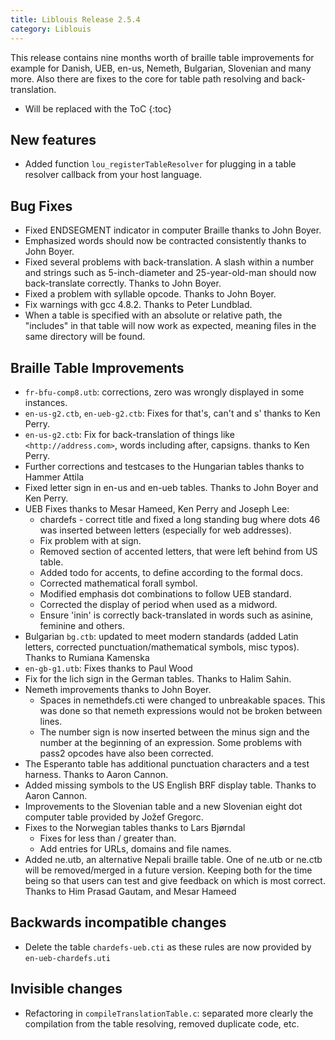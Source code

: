 ```yaml
---
title: Liblouis Release 2.5.4
category: Liblouis
---
```


This release contains nine months worth of braille table improvements for example for Danish, UEB, en-us, Nemeth, Bulgarian, Slovenian and many more. Also there are fixes to the core for table path resolving and back-translation.

* Will be replaced with the ToC
{:toc}

## New features

* Added function `lou_registerTableResolver` for plugging in a table resolver callback from your host language.

## Bug Fixes

* Fixed ENDSEGMENT indicator in computer Braille thanks to John Boyer.
* Emphasized words should now be contracted consistently thanks to John Boyer.
* Fixed several problems with back-translation. A slash within a number and strings such as 5-inch-diameter and 25-year-old-man should now back-translate correctly. Thanks to John Boyer.
* Fixed a problem with syllable opcode. Thanks to John Boyer.
* Fix warnings with gcc 4.8.2. Thanks to Peter Lundblad.
* When a table is specified with an absolute or relative path, the "includes" in that table will now work as expected, meaning files in the same directory will be found.

## Braille Table Improvements

* `fr-bfu-comp8.utb`: corrections, zero was wrongly displayed in some instances.
* `en-us-g2.ctb`, `en-ueb-g2.ctb`: Fixes for that's, can't and s' thanks to Ken Perry.
* `en-us-g2.ctb`: Fix for back-translation of things like `<http://address.com>`, words including after, capsigns. thanks to Ken Perry.
* Further corrections and testcases to the Hungarian tables thanks to Hammer Attila
* Fixed letter sign in en-us and en-ueb tables. Thanks to John Boyer and Ken Perry.
* UEB Fixes thanks to Mesar Hameed, Ken Perry and Joseph Lee:
  * chardefs - correct title and fixed a long standing bug where dots 46 was inserted between letters (especially for web addresses).
  * Fix problem with at sign.
  * Removed section of accented letters, that were left behind from US table.
  * Added todo for accents, to define according to the formal docs.
  * Corrected mathematical forall symbol.
  * Modified emphasis dot combinations to follow UEB standard.
  * Corrected the display of period when used as a midword.
  * Ensure 'inin' is correctly back-translated in words such as asinine, feminine and others.
* Bulgarian `bg.ctb`: updated to meet modern standards (added Latin letters, corrected punctuation/mathematical symbols, misc typos). Thanks to Rumiana Kamenska
* `en-gb-g1.utb`: Fixes thanks to Paul Wood
* Fix for the lich sign in the German tables. Thanks to Halim Sahin.
* Nemeth improvements thanks to John Boyer.
  * Spaces in nemethdefs.cti were changed to unbreakable spaces. This was done so that nemeth expressions would not be broken between lines.
  * The number sign is now inserted between the minus sign and the number at the beginning of an expression. Some problems with pass2 opcodes have also been corrected.
* The Esperanto table has additional punctuation characters and a test harness. Thanks to Aaron Cannon.
* Added missing symbols to the US English BRF display table. Thanks to Aaron Cannon.
* Improvements to the Slovenian table and a new Slovenian eight dot computer table provided by Jožef Gregorc.
* Fixes to the Norwegian tables thanks to Lars Bjørndal
  * Fixes for less than / greater than.
  * Add entries for URLs, domains and file names.
* Added ne.utb, an alternative Nepali braille table. One of ne.utb or ne.ctb will be removed/merged in a future version. Keeping both for the time being so that users can test and give feedback on which is most correct. Thanks to Him Prasad Gautam, and Mesar Hameed

## Backwards incompatible changes

* Delete the table `chardefs-ueb.cti` as these rules are now provided by `en-ueb-chardefs.uti`

## Invisible changes

* Refactoring in `compileTranslationTable.c`: separated more clearly the compilation from the table resolving, removed duplicate code, etc.

